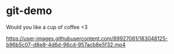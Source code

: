 # git-demo
Would you like a cup of coffee <3






https://user-images.githubusercontent.com/89927061/183048125-b96b5c07-d8e8-4d6d-96cd-957acb8e5f32.mp4

